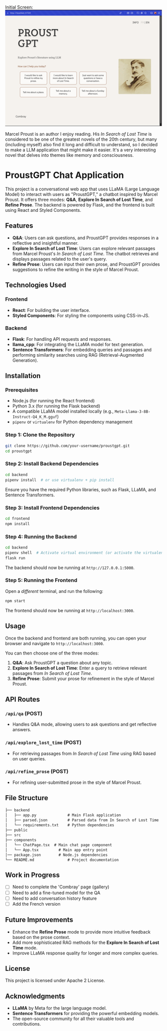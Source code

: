 

Initial Screen:
![screenshot](screenshot-1.png)

Marcel Proust is an author I enjoy reading. His *In Search of Lost Time* is considered to be one of the greatest novels of the 20th century, but many (including myself) also find it long and difficult to understand, so I decided to make a LLM application that might make it easier. It's a very interesting novel that delves into themes like memory and consciousness.


# ProustGPT Chat Application

This project is a conversational web app that uses LLaMA (Large Language Model) to interact with users as "ProustGPT," a chatbot inspired by Marcel Proust. It offers three modes: **Q&A**, **Explore In Search of Lost Time**, and **Refine Prose**. The backend is powered by Flask, and the frontend is built using React and Styled Components.

## Features

- **Q&A**: Users can ask questions, and ProustGPT provides responses in a reflective and insightful manner.
- **Explore In Search of Lost Time**: Users can explore relevant passages from Marcel Proust's *In Search of Lost Time*. The chatbot retrieves and displays passages related to the user's query.
- **Refine Prose**: Users can input their own prose, and ProustGPT provides suggestions to refine the writing in the style of Marcel Proust.

## Technologies Used

### Frontend
- **React**: For building the user interface.
- **Styled Components**: For styling the components using CSS-in-JS.

### Backend
- **Flask**: For handling API requests and responses.
- **llama_cpp**: For integrating the LLaMA model for text generation.
- **Sentence Transformers**: For embedding queries and passages and performing similarity searches using RAG (Retrieval-Augmented Generation).

## Installation

### Prerequisites

- Node.js (for running the React frontend)
- Python 3.x (for running the Flask backend)
- A compatible LLaMA model installed locally (e.g., `Meta-Llama-3-8B-Instruct-Q4_K_M.gguf`)
- `pipenv` or `virtualenv` for Python dependency management

### Step 1: Clone the Repository

```bash
git clone https://github.com/your-username/proustgpt.git
cd proustgpt
```

### Step 2: Install Backend Dependencies

```bash
cd backend
pipenv install  # or use virtualenv + pip install
```

Ensure you have the required Python libraries, such as Flask, LLaMA, and Sentence Transformers.

### Step 3: Install Frontend Dependencies

```bash
cd frontend
npm install
```

### Step 4: Running the Backend

```bash
cd backend
pipenv shell  # Activate virtual environment (or activate the virtualenv manually)
flask run
```

The backend should now be running at `http://127.0.0.1:5000`.

### Step 5: Running the Frontend

Open a *different* terminal, and run the following:

```bash
npm start
```

The frontend should now be running at `http://localhost:3000`.

## Usage

Once the backend and frontend are both running, you can open your browser and navigate to `http://localhost:3000`.

You can then choose one of the three modes:

1. **Q&A**: Ask ProustGPT a question about any topic.
2. **Explore In Search of Lost Time**: Enter a query to retrieve relevant passages from *In Search of Lost Time*.
3. **Refine Prose**: Submit your prose for refinement in the style of Marcel Proust.

## API Routes

### `/api/qa` (POST)
- Handles Q&A mode, allowing users to ask questions and get reflective answers.

### `/api/explore_lost_time` (POST)
- For retrieving passages from *In Search of Lost Time* using RAG based on user queries.

### `/api/refine_prose` (POST)
- For refining user-submitted prose in the style of Marcel Proust.

## File Structure

```
├── backend
│   ├── app.py              # Main Flask application
│   ├── parsed.json         # Parsed data from In Search of Lost Time
│   └── requirements.txt    # Python dependencies
├── public
├── src
├── components
│   └── ChatPage.tsx  # Main chat page component
│   └── App.tsx         # Main app entry point
│── package.json        # Node.js dependencies
└── README.md               # Project documentation
```

## Work in Progress

- [ ] Need to complete the 'Combray' page (gallery)
- [ ] Need to add a fine-tuned model for the QA
- [ ] Need to add conversation history feature
- [ ] Add the French version

## Future Improvements

- Enhance the **Refine Prose** mode to provide more intuitive feedback based on the prose context.
- Add more sophisticated RAG methods for the **Explore In Search of Lost Time** mode.
- Improve LLaMA response quality for longer and more complex queries.

## License

This project is licensed under Apache 2 License.

## Acknowledgments

- **LLaMA** by Meta for the large language model.
- **Sentence Transformers** for providing the powerful embedding models.
- The open-source community for all their valuable tools and contributions.

